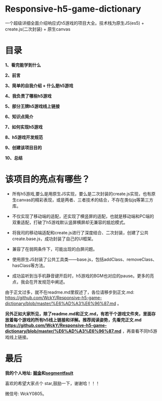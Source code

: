 # Responsive-h5-game-dictionary
一个超级详细全面介绍响应式h5游戏的项目大全。技术栈为原生JS(es5) + create.js(二次封装) + 原生canvas

# 目录

**1、看完能学到什么**

**2、前言**

**3、简单的自我介绍 + 什么是h5游戏**

**4、我负责了哪些h5游戏**

**5、部分王牌h5游戏线上链接**

**6、知识点简介**

**7、如何实现h5游戏**

**8、h5游戏开发规范**

**9、创建该项目目的**

**10、总结**

# 该项目的亮点有哪些？

- 所有h5游戏,要么是用原生JS实现，要么是二次封装的create.js实现，也有原生canvas的精彩表现，或是两者、三者技术的结合，不存在类似jq等第三方库。

- 不仅实现了移动端的适配，还实现了横竖屏的适配，也就是移动端和PC端的双重适配，打破了h5游戏默认竖屏横屏却无兼容的尴尬模式。

- 将我司的移动端适配和create.js进行了深度结合、二次封装，创建了公共create.base.js，成功封装了自己的UI框架。

- 兼容了在弱网条件下，可能出现的白屏问题。

- 使用原生JS封装了公共工具类——base.js，包括addClass、removeClass、hasClass等方法。

- 成功监听到当手机静音键开启时，h5游戏的BGM也对应的pause。更多的亮点，我会在开发规范中阐述。

由于正文过多，就不在readme.md里叙述了，各位请移步到正文.md: https://github.com/WckY/Responsive-h5-game-dictionary/blob/master/%E6%AD%A3%E6%96%87.md 。

**另外正如大家所见，除了readme.md和正文.md，有若干个游戏文件夹，里面存放着每个游戏的所有h5线上链接和详解。推荐阅读姿势，先看完正文.md https://github.com/WckY/Responsive-h5-game-dictionary/blob/master/%E6%AD%A3%E6%96%87.md** ，再查看不同h5游戏线上链接。

# 最后

**我的个人地址: [掘金](https://juejin.im/user/58ba32a9ac502e006bed7ddc)和[segmentfault](https://segmentfault.com/u/wcky/articles)**

喜欢的希望大家点个 star,鼓励一下，谢谢哈！！！

微信号: WckY0805。
